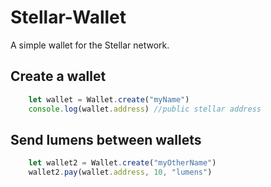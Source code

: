 # Stellar-Wallet

A simple wallet for the Stellar network.

## Create a wallet
```javascript
	let wallet = Wallet.create("myName") 
	console.log(wallet.address) //public stellar address
```

## Send lumens between wallets
```javascript
	let wallet2 = Wallet.create("myOtherName")
	wallet2.pay(wallet.address, 10, "lumens")
```